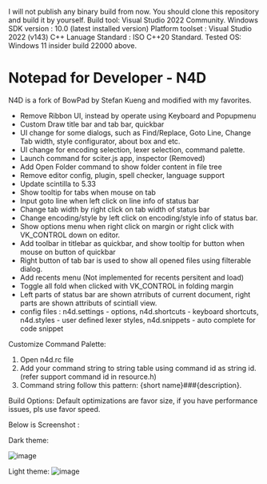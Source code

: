 I will not publish any binary build from now. You should clone this repository and build it by yourself.
Build tool: Visual Studio 2022 Community.
Windows SDK version : 10.0 (latest installed version)
Platform toolset : Visual Studio 2022 (v143)
C++ Lanuage Standard : ISO C++20 Standard.
Tested OS: Windows 11 insider build 22000 above.

# Notepad for Developer - N4D
N4D is a fork of BowPad by Stefan Kueng and modified with my favorites.

* Remove Ribbon UI, instead by operate using Keyboard and Popupmenu 
* Custom Draw title bar and tab bar, quickbar
* UI change for some dialogs, such as Find/Replace, Goto Line, Change Tab width, style configurator, about box and etc.
* UI change for encoding selection, lexer selection, command palette.
* Launch command for sciter.js app, inspector (Removed)
* Add Open Folder command to show folder content in file tree
* Remove editor config, plugin, spell checker, language support
* Update scintilla to 5.33
* Show tooltip for tabs when mouse on tab
* Input goto line when left click on line info of status bar
* Change tab width by right click on tab width of status bar
* Change encoding/style by left click on encoding/style info of status bar.
* Show options menu when right click on margin or right click with VK_CONTROL down on editor.
* Add toolbar in titlebar as quickbar, and show tooltip for button when mouse on button of quickbar
* Right button of tab bar is used to show all opened files using filterable dialog.
* Add recents menu (Not implemented for recents persitent and load) 
* Toggle all fold when clicked with VK_CONTROL in folding margin
* Left parts of status bar are shown atrributs of current document, right parts are shown attributs of scintiall view.
* config files : n4d.settings - options, n4d.shortcuts - keyboard shortcuts, n4d.styles - user defined lexer styles, n4d.snippets - auto complete for code snippet

Customize Command Palette:
1. Open n4d.rc file
2. Add your command string to string table using command id as string id. (refer support command id in resource.h)
3. Command string follow this pattern: {short name}###{description}. 

Build Options:
Default optimizations are favor size, if you have performance issues, pls use favor speed.

Below is Screenshot :

Dark theme:

![image](https://user-images.githubusercontent.com/28701482/219947679-1442ab44-2783-4a9a-bdba-4130f230f88f.png)

Light theme:
![image](https://user-images.githubusercontent.com/28701482/219947715-ada36d03-088a-4057-8c47-332293d17bb4.png)

